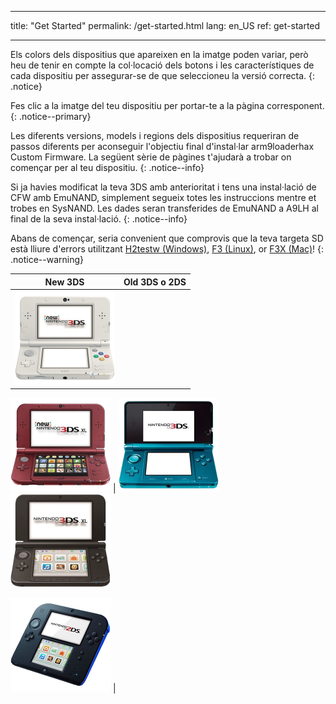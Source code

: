* * *

title: "Get Started" permalink: /get-started.html lang: en_US ref: get-started

* * *

Els colors dels dispositius que apareixen en la imatge poden variar, però heu de tenir en compte la col·locació dels botons i les característiques de cada dispositiu per assegurar-se de que seleccioneu la versió correcta. {: .notice}

Fes clic a la imatge del teu dispositiu per portar-te a la pàgina corresponent. {: .notice--primary}

Les diferents versions, models i regions dels dispositius requeriran de passos diferents per aconseguir l'objectiu final d'instal·lar arm9loaderhax Custom Firmware. La següent sèrie de pàgines t'ajudarà a trobar on començar per al teu dispositiu. {: .notice--info}

Si ja havies modificat la teva 3DS amb anterioritat i tens una instal·lació de CFW amb EmuNAND, simplement segueix totes les instruccions mentre et trobes en SysNAND. Les dades seran transferides de EmuNAND a A9LH al final de la seva instal·lació. {: .notice--info}

Abans de començar, seria convenient que comprovis que la teva targeta SD està lliure d'errors utilitzant [H2testw (Windows)](h2testw-(windows)), [F3 (Linux)](f3-(linux)), or [F3X (Mac)](f3x-(mac))! {: .notice--warning}

|                                                         New 3DS                                                          |                                                                                     Old 3DS o 2DS                                                                                     |
|:------------------------------------------------------------------------------------------------------------------------:|:-------------------------------------------------------------------------------------------------------------------------------------------------------------------------------------:|
| [![New 3DS](images/new3ds.png)](get-started-(new-3ds))   
  
[![New 3DS XL](images/new3dsxl.png)](get-started-(new-3ds)) | [![Old 3DS](images/old3ds.png)](get-started-(old-3ds)) &nbsp;&nbsp; [![Old 3DS XL](images/old3dsxl.png)](get-started-(old-3ds))   
  
[![2DS](images/2ds.png)](get-started-(old-3ds)) |